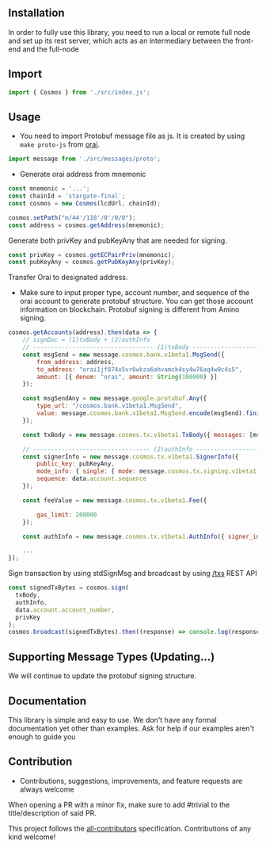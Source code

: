 <!-- TOTAL-DOWNLOADS-BADGE:START - Do not remove or modify this section -->
<!-- [![NPM Downloads](https://img.shields.io/npm/dt/@oraitation/oraijs.svg)](https://www.npmjs.com/package/@oraitation/oraijs) -->
<!-- TOTAL-DOWNLOADS-BADGE:END -->

## Installation

In order to fully use this library, you need to run a local or remote full node and set up its rest server, which acts as an intermediary between the front-end and the full-node

## Import

```js
import { Cosmos } from './src/index.js';
```

## Usage

- You need to import Protobuf message file as js. It is created by using `make proto-js` from [orai](https://github.com/oraichain/orai).

```js
import message from './src/messages/proto';
```

- Generate orai address from mnemonic

```js
const mnemonic = '...';
const chainId = 'stargate-final';
const cosmos = new Cosmos(lcdUrl, chainId);

cosmos.setPath("m/44'/118'/0'/0/0");
const address = cosmos.getAddress(mnemonic);
```

Generate both privKey and pubKeyAny that are needed for signing.

```js
const privKey = cosmos.getECPairPriv(mnemonic);
const pubKeyAny = cosmos.getPubKeyAny(privKey);
```

Transfer Orai to designated address.

- Make sure to input proper type, account number, and sequence of the orai account to generate protobuf structure. You can get those account information on blockchain. Protobuf signing is different from Amino signing.

```js
cosmos.getAccounts(address).then(data => {
	// signDoc = (1)txBody + (2)authInfo
	// ---------------------------------- (1)txBody ----------------------------------
	const msgSend = new message.cosmos.bank.v1beta1.MsgSend({
		from_address: address,
		to_address: "orai1jf874x5vr6wkza6ahvamck4sy4w76aq4w9c4s5",
		amount: [{ denom: "orai", amount: String(100000) }]
	});

	const msgSendAny = new message.google.protobuf.Any({
		type_url: "/cosmos.bank.v1beta1.MsgSend",
		value: message.cosmos.bank.v1beta1.MsgSend.encode(msgSend).finish()
	});

	const txBody = new message.cosmos.tx.v1beta1.TxBody({ messages: [msgSendAny], memo: "" });

	// --------------------------------- (2)authInfo ---------------------------------
	const signerInfo = new message.cosmos.tx.v1beta1.SignerInfo({
		public_key: pubKeyAny,
		mode_info: { single: { mode: message.cosmos.tx.signing.v1beta1.SignMode.SIGN_MODE_DIRECT } },
		sequence: data.account.sequence
	});

	const feeValue = new message.cosmos.tx.v1beta1.Fee({

		gas_limit: 200000
	});

	const authInfo = new message.cosmos.tx.v1beta1.AuthInfo({ signer_infos: [signerInfo], fee: feeValue });

	...
});
```

Sign transaction by using stdSignMsg and broadcast by using [/txs](http://localhost:1317/cosmos/tx/v1beta1/txs) REST API

```js
const signedTxBytes = cosmos.sign(
  txBody,
  authInfo,
  data.account.account_number,
  privKey
);
cosmos.broadcast(signedTxBytes).then((response) => console.log(response));
```

## Supporting Message Types (Updating...)

We will continue to update the protobuf signing structure.

## Documentation

This library is simple and easy to use. We don't have any formal documentation yet other than examples. Ask for help if our examples aren't enough to guide you

## Contribution

- Contributions, suggestions, improvements, and feature requests are always welcome

When opening a PR with a minor fix, make sure to add #trivial to the title/description of said PR.

<!-- ALL-CONTRIBUTORS-LIST:END -->

This project follows the [all-contributors](https://github.com/all-contributors/all-contributors) specification. Contributions of any kind welcome!

